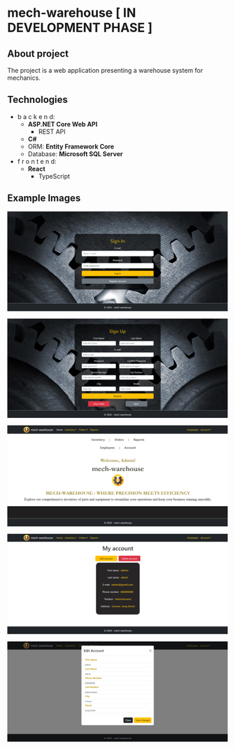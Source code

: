 # mech-warehouse [ IN DEVELOPMENT PHASE ]

## About project
The project is a web application presenting a warehouse system for mechanics.

## Technologies
- b a c k e n d:
  - **ASP.NET Core Web API**
    - REST API
  - **C#**
  - ORM: **Entity Framework Core**
  - Database: **Microsoft SQL Server**
- f r o n t e n d:
  - **React**
    - TypeScript

## Example Images
![1](github-images/1_.png)

![2](github-images/2_.png)

![3](github-images/3.png)

![4](github-images/4.png)

![5](github-images/5.png)